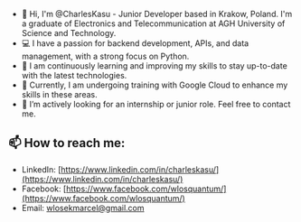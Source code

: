 - 👋 Hi, I'm @CharlesKasu - Junior Developer based in Krakow, Poland. I'm a graduate of Electronics and Telecommunication at AGH University of Science and Technology.
- 💻 I have a passion for backend development, APIs, and data management, with a strong focus on Python.
- 🌱 I am continuously learning and improving my skills to stay up-to-date with the latest technologies.
- 🚀 Currently, I am undergoing training with Google Cloud to enhance my skills in these areas.
- 💞️ I’m actively looking for an internship or junior role. Feel free to contact me.

## 📫 How to reach me:
- LinkedIn: [https://www.linkedin.com/in/charleskasu/](https://www.linkedin.com/in/charleskasu/)
- Facebook: [https://www.facebook.com/wlosquantum/](https://www.facebook.com/wlosquantum/)
- Email: wlosekmarcel@gmail.com
